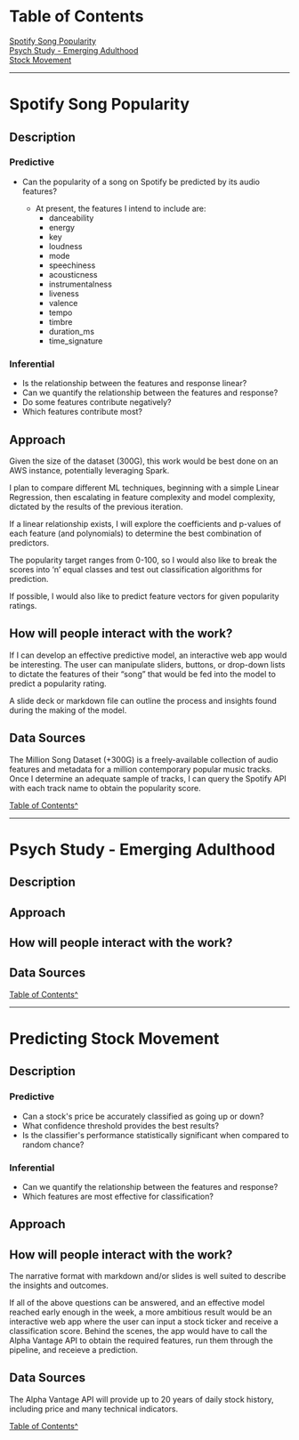 <a name="top"></a>
# Table of Contents
[Spotify Song Popularity](#spotify)<br>
[Psych Study - Emerging Adulthood](#eammi)<br>
[Stock Movement](#stock)<br>

---
<a name="spotify"></a>
# Spotify Song Popularity

## Description
### Predictive
* Can the popularity of a song on Spotify be predicted by its audio features? 

	* At present, the features I intend to include are:
		* danceability
		* energy
		* key
		* loudness
		* mode
		* speechiness
		* acousticness
		* instrumentalness
		* liveness
		* valence
		* tempo
		* timbre
		* duration_ms
		* time_signature

### Inferential 
* Is the relationship between the features and response linear?
* Can we quantify the relationship between the features and response? 
* Do some features contribute negatively?
* Which features contribute most?



## Approach
Given the size of the dataset (300G), this work would be best done on an AWS instance, potentially leveraging Spark.

I plan to compare different ML techniques, beginning with a simple Linear Regression, then escalating in feature complexity and model complexity, dictated by the results of the previous iteration. 

If a linear relationship exists, I will explore the coefficients and p-values of each feature (and polynomials) to determine the best combination of predictors. 

The popularity target ranges from 0-100, so I would also like to break the scores into ‘n’ equal classes and test out classification algorithms for prediction. 

If possible, I would also like to predict feature vectors for given popularity ratings.



## How will people interact with the work?

If I can develop an effective predictive model, an interactive web app would be interesting. The user can manipulate sliders, buttons, or drop-down lists to dictate the features of their “song” that would be fed into the model to predict a popularity rating.

A slide deck or markdown file can outline the process and insights found during the making of the model.

## Data Sources

The Million Song Dataset (+300G) is a freely-available collection of audio features and metadata for a million contemporary popular music tracks. Once I determine an adequate sample of tracks, I can query the Spotify API with each track name to obtain the popularity score.

[Table of Contents^](#top)<br>

---
<a name="eammi"></a>
# Psych Study - Emerging Adulthood 

## Description


## Approach


## How will people interact with the work?


## Data Sources

[Table of Contents^](#top)<br>

---
<a name="stock"></a>
# Predicting Stock Movement 

## Description
### Predictive
* Can a stock's price be accurately classified as going up or down?
* What confidence threshold provides the best results?
* Is the classifier's performance statistically significant when compared to random chance?

### Inferential 
* Can we quantify the relationship between the features and response? 
* Which features are most effective for classification?

## Approach


## How will people interact with the work?
The narrative format with markdown and/or slides is well suited to describe the insights and outcomes. 

If all of the above questions can be answered, and an effective model reached early enough in the week, a more ambitious result would be an interactive web app where the user can input a stock ticker and receive a classification score. Behind the scenes, the app would have to call the Alpha Vantage API to obtain the required features, run them through the pipeline, and receieve a prediction. 

## Data Sources

The Alpha Vantage API will provide up to 20 years of daily stock history, including price and many technical indicators.

[Table of Contents^](#top)<br>
